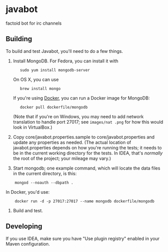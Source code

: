 javabot
=======

factoid bot for irc channels

Building
--------
To build and test Javabot, you'll need to do a few things.

1. Install MongoDB.
   For Fedora, you can install it with 
   ```
      sudo yum install mongodb-server
   ```
   On OS X, you can use
   ```
      brew install mongo
   ```
   If you're using [Docker](https://www.docker.com/), you can run a Docker image for MongoDB:
   ```
      docker pull dockerfile/mongodb
   ```

   (Note that if you're on Windows, you may need to add network translation to handle port 27017; see `images/nat
   .png` for how this would look in VirtualBox.)

1. Copy core/javabot.properties.sample to core/javabot.properties and update any properties as needed.
(The actual location of javabot.properties depends on how you're running the tests; it needs to be in the
current working directory for the tests. In IDEA, that's *normally* the root of the project; your mileage may vary.)

1. Start mongodb; one example command, which will locate the data files in the
   current directory, is this:  
```
    mongod --noauth --dbpath .
```
   In Docker, you'd use:
```
    docker run -d -p 27017:27017 --name mongodb dockerfile/mongodb
```
1. Build and test.

Developing
------

If you use IDEA, make sure you have "Use plugin registry" enabled in your Maven configuration.
